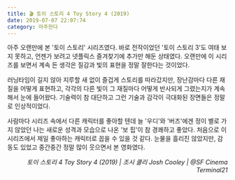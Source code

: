 ```yaml
---
title: 🎬 토이 스토리 4 Toy Story 4 (2019)
date: 2019-07-07 22:07:74
category: 마주한다
---
```


아주 오랜만에 본 '토이 스토리' 시리즈였다. 바로 전작이었던 '토이 스토리 3'도 여태 보지 못하고, 언젠가 보려고 넷플릭스 즐겨찾기에 추가만 해둔 상태였다. 오랜만에 이 시리즈를 보면서 계속 든 생각은 질감과 빛의 표현을 정말 잘한다는 것이었다.

러닝타임이 길지 않아 지루할 새 없이 즐겁게 스토리를 따라갔지만, 장난감마다 다른 재질을 어떻게 표현하고, 각각의 다른 빛이 그 재질마다 어떻게 반사되게 그렸는지가 계속해서 눈에 들어왔다. 기술력이 참 대단하고 그런 기술과 감각이 극대화된 장면들은 정말로 인상적이었다.

사람마다 시리즈 속에서 다른 캐릭터를 좋아할 텐데 늘 '우디'와 '버즈'에겐 정이 별로 가지 않았던 나는 새로운 성격과 모습으로 나온 '보 핍'이 참 경쾌하고 좋았다. 처음으로 이 시리즈에서 제일 좋아하는 캐릭터로 꼽을 수 있을 것 같다. 눈물을 흘리진 않았지만, 감동도 있었고 중간중간 정말 많이 웃으면서 본 영화였다.

<p style="text-align:right">
  <em><em>토이 스토리 4 Toy Story 4 (2019) | 조시 쿨리
Josh Cooley</em><em>&nbsp;|&nbsp;</em>@SF Cinema Terminal21</em>
</p>
